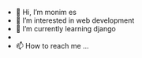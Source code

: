 - 👋 Hi, I’m monim es
- 👀 I’m interested in web development
- 🌱 I’m currently learning django 
- 
- 📫 How to reach me ...

<!---
monim-es/monim-es is a ✨ special ✨ repository because its `README.md` (this file) appears on your GitHub profile.
You can click the Preview link to take a look at your changes.
--->

